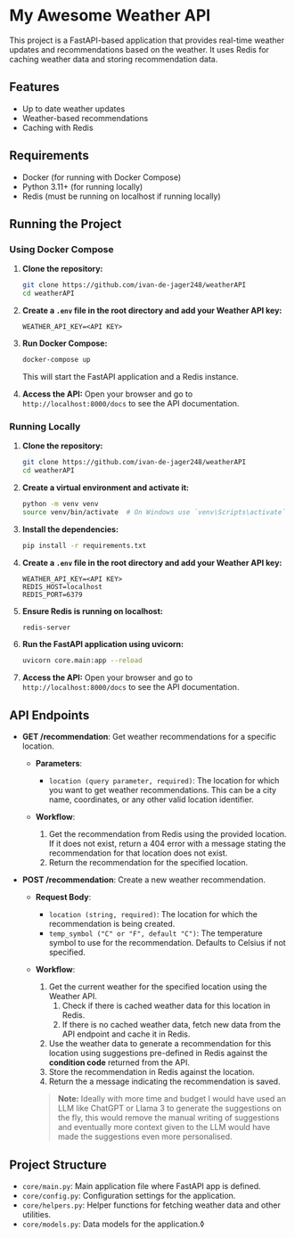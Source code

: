 # My Awesome Weather API

This project is a FastAPI-based application that provides real-time weather updates and recommendations based on the weather. It uses Redis for caching weather data and storing recommendation data.

## Features

- Up to date weather updates
- Weather-based recommendations
- Caching with Redis

## Requirements

- Docker (for running with Docker Compose)
- Python 3.11+ (for running locally)
- Redis (must be running on localhost if running locally)

## Running the Project

### Using Docker Compose

1. **Clone the repository:**
    ```sh
    git clone https://github.com/ivan-de-jager248/weatherAPI
    cd weatherAPI
    ```

2. **Create a `.env` file in the root directory and add your Weather API key:**
    ```env
    WEATHER_API_KEY=<API KEY>
    ```

3. **Run Docker Compose:**
    ```sh
    docker-compose up
    ```

   This will start the FastAPI application and a Redis instance.

4. **Access the API:**
   Open your browser and go to `http://localhost:8000/docs` to see the API documentation.

### Running Locally

1. **Clone the repository:**
    ```sh
    git clone https://github.com/ivan-de-jager248/weatherAPI
    cd weatherAPI
    ```

2. **Create a virtual environment and activate it:**
    ```sh
    python -m venv venv
    source venv/bin/activate  # On Windows use `venv\Scripts\activate`
    ```

3. **Install the dependencies:**
    ```sh
    pip install -r requirements.txt
    ```

4. **Create a `.env` file in the root directory and add your Weather API key:**
    ```env
    WEATHER_API_KEY=<API KEY>
    REDIS_HOST=localhost
    REDIS_PORT=6379
    ```

5. **Ensure Redis is running on localhost:**
    ```sh
    redis-server
    ```

6. **Run the FastAPI application using uvicorn:**
    ```sh
    uvicorn core.main:app --reload
    ```

7. **Access the API:**
   Open your browser and go to `http://localhost:8000/docs` to see the API documentation.

## API Endpoints

- **GET /recommendation**: Get weather recommendations for a specific location.
    - **Parameters**:
        - `location (query parameter, required)`: The location for which you want to get weather recommendations. This can be a city name, coordinates, or any other valid location identifier.

    - **Workflow**:
        1. Get the recommendation from Redis using the provided location. If it does not exist, return a 404 error with a message stating the recommendation for that location does not exist.
        2. Return the recommendation for the specified location.

- **POST /recommendation**: Create a new weather recommendation.
    - **Request Body**:
        - `location (string, required)`: The location for which the recommendation is being created.
        - `temp_symbol ("C" or "F", default "C")`: The temperature symbol to use for the recommendation. Defaults to Celsius if not specified.

    - **Workflow**:
        1. Get the current weather for the specified location using the Weather API.
            1. Check if there is cached weather data for this location in Redis.
            2. If there is no cached weather data, fetch new data from the API endpoint and cache it in Redis.
    	4. Use the weather data to generate a recommendation for this location using suggestions pre-defined in Redis against the **condition code** returned from the API.
        5. Store the recommendation in Redis against the location.
    	6. Return the a message indicating the recommendation is saved.

        > **Note:** Ideally with more time and budget I would have used an LLM like ChatGPT or Llama 3 to generate the suggestions on the fly, this would remove the manual writing of suggestions and eventually more context given to the LLM would have made the suggestions even more personalised.
    

## Project Structure

- `core/main.py`: Main application file where FastAPI app is defined.
- `core/config.py`: Configuration settings for the application.
- `core/helpers.py`: Helper functions for fetching weather data and other utilities.
- `core/models.py`: Data models for the application.◊